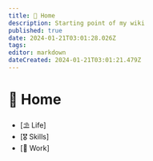 ```yaml
---
title: 🏡 Home
description: Starting point of my wiki
published: true
date: 2024-01-21T03:01:28.026Z
tags: 
editor: markdown
dateCreated: 2024-01-21T03:01:21.479Z
---
```


# 🏡 Home
- [⛱️ Life]
- [🎖️ Skills]
- [🧐 Work]